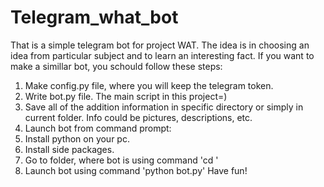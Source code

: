 # Telegram_what_bot
That is a simple telegram bot for project WAT.
The idea is in choosing an idea from particular subject and to learn an interesting fact.
If you want to make a simillar bot, you schould follow these steps:
1. Make config.py file, where you will keep the telegram token.
2. Write bot.py file. The main script in this project=)
3. Save all of the addition information in specific directory or simply in current folder. Info could be pictures, descriptions, etc.
4. Launch bot from command prompt:
1. Install python on your pc.
2. Install side packages.
3. Go to folder, where bot is using command 'cd <name of next repository>'
4. Launch bot using command 'python bot.py'
Have fun!
